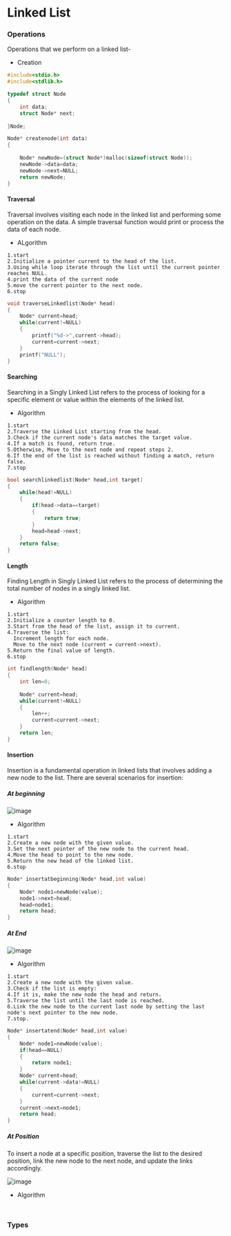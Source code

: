 # Linked List

### Operations

Operations that we perform on a linked list-
- Creation

``` C
#include<stdio.h>
#include<stdlib.h>

typedef struct Node
{
	int data;
	struct Node* next;
	
}Node;

Node* createnode(int data)
{
	
	Node* newNode=(struct Node*)malloc(sizeof(struct Node));
	newNode->data=data;
	newNode->next=NULL;
	return newNode;		
}
```

#### Traversal

 Traversal involves visiting each node in the linked list and performing some operation on the data. A simple traversal function would print or process the data of each node.

- ALgorithm

```
1.start
2.Initialize a pointer current to the head of the list.
3.Using while loop iterate through the list until the current pointer reaches NULL.
4.print the data of the current node
5.move the current pointer to the next node.
6.stop
```
``` C
void traverseLinkedlist(Node* head)
{
	Node* current=head;
	while(current!=NULL)
	{
		printf("%d->",current->head);
		current=current->next;
	}
	printf("NULL");
}
```
#### Searching

Searching in a Singly Linked List refers to the process of looking for a specific element or value within the elements of the linked list.

- Algorithm
```
1.start
2.Traverse the Linked List starting from the head.
3.Check if the current node's data matches the target value.
4.If a match is found, return true.
5.Otherwise, Move to the next node and repeat steps 2.
6.If the end of the list is reached without finding a match, return false.
7.stop
```

```C
bool searchlinkedlist(Node* head,int target)
{
	while(head!=NULL)
	{
		if(head->data==target)
		{
			return true;
		}
		head=head->next;
	}
	return false;
}
```

#### Length

Finding Length in Singly Linked List refers to the process of determining the total number of nodes in a singly linked list.

- Algorithm
```
1.start
2.Initialize a counter length to 0.
3.Start from the head of the list, assign it to current.
4.Traverse the list:
  Increment length for each node.
  Move to the next node (current = current->next).
5.Return the final value of length.
6.stop
```

``` C
int findlength(Node* head)
{
	int len=0;
	
	Node* current=head;
	while(current!=NULL)
	{
		len++;
		current=current->next;
	}
	return len;
}
```

#### Insertion

Insertion is a fundamental operation in linked lists that involves adding a new node to the list. There are several scenarios for insertion:
 
##### At beginning

![image](https://github.com/user-attachments/assets/d4568b39-8d6c-40ec-a2f2-2d71b2305fdd)

- Algorithm
```
1.start
2.Create a new node with the given value.
3.Set the next pointer of the new node to the current head.
4.Move the head to point to the new node.
5.Return the new head of the linked list.
6.stop
```

``` C
Node* insertatbeginning(Node* head,int value)
{
	Node* node1=newNode(value);
	node1->next=head;
	head=node1;
	return head;
}
```

##### At End

![image](https://github.com/user-attachments/assets/f8f0627c-3d0d-4ccf-bc0f-65cf6b6e6ff4)

- Algorithm
```
1.start
2.Create a new node with the given value.
3.Check if the list is empty:
4.If it is, make the new node the head and return.
5.Traverse the list until the last node is reached.
6.Link the new node to the current last node by setting the last node's next pointer to the new node.
7.stop.
```

```C
Node* insertatend(Node* head,int value)
{
	Node* node1=newNode(value);
	if(head==NULL)
	{
		return node1;	
	}
	Node* current=head;
	while(current->data!=NULL)
	{
		current=current->next;
	}
	current->next=node1;
	return head;
}
```

##### At Position

To insert a node at a specific position, traverse the list to the desired position, link the new node to the next node, and update the links accordingly.

![image](https://github.com/user-attachments/assets/26627022-36e5-4006-a601-d5b6511b3c79)

- Algorithm
```

```

```C

```
### Types
